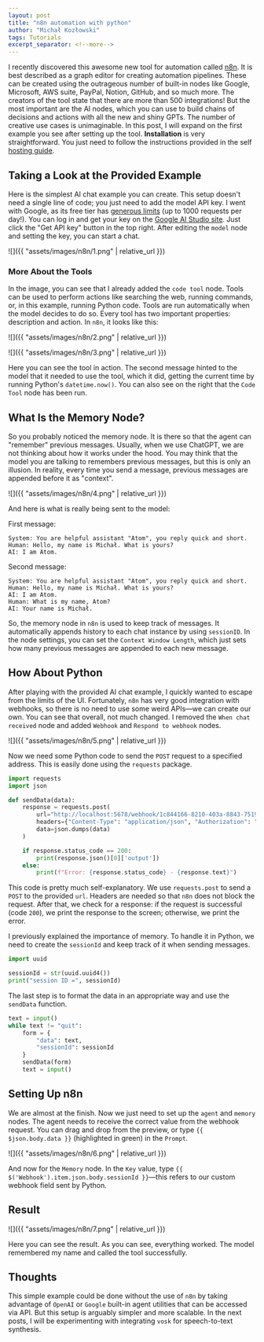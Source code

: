 ```yaml
---
layout: post
title: "n8n automation with python"
author: "Michał Kozłowski"
tags: Tutorials
excerpt_separator: <!--more-->
---
```



I recently discovered this awesome new tool for automation <!--more--> called [n8n](https://n8n.io/). It is best described as a graph editor for creating automation pipelines. These can be created using the outrageous number of built-in nodes like Google, Microsoft, AWS suite, PayPal, Notion, GitHub, and so much more. The creators of the tool state that there are more than 500 integrations! But the most important are the AI nodes, which you can use to build chains of decisions and actions with all the new and shiny GPTs. The number of creative use cases is unimaginable. In this post, I will expand on the first example you see after setting up the tool. **Installation** is very straightforward. You just need to follow the instructions provided in the self [hosting guide](https://docs.n8n.io/hosting/installation/docker/).

## Taking a Look at the Provided Example

Here is the simplest AI chat example you can create. This setup doesn't need a single line of code; you just need to add the model API key. I went with Google, as its free tier has [generous limits](https://ai.google.dev/gemini-api/docs/rate-limits) (up to 1000 requests per day!). You can log in and get your key on the [Google AI Studio site](https://aistudio.google.com). Just click the "Get API key" button in the top right. After editing the `model` node and setting the key, you can start a chat.

![]({{ "assets/images/n8n/1.png" | relative_url }})

### More About the Tools

In the image, you can see that I already added the `code tool` node. Tools can be used to perform actions like searching the web, running commands, or, in this example, running Python code. Tools are run automatically when the model decides to do so. Every tool has two important properties: description and action. In `n8n`, it looks like this:

![]({{ "assets/images/n8n/2.png" | relative_url }})

![]({{ "assets/images/n8n/3.png" | relative_url }})

Here you can see the tool in action. The second message hinted to the model that it needed to use the tool, which it did, getting the current time by running Python's `datetime.now()`. You can also see on the right that the `Code Tool` node has been run.

## What Is the Memory Node?

So you probably noticed the memory node. It is there so that the agent can "remember" previous messages. Usually, when we use ChatGPT, we are not thinking about how it works under the hood. You may think that the model you are talking to remembers previous messages, but this is only an illusion. In reality, every time you send a message, previous messages are appended before it as "context".

![]({{ "assets/images/n8n/4.png" | relative_url }})

And here is what is really being sent to the model:

First message:

```
System: You are helpful assistant "Atom", you reply quick and short.
Human: Hello, my name is Michał. What is yours?
AI: I am Atom.
```

Second message:

```
System: You are helpful assistant "Atom", you reply quick and short.
Human: Hello, my name is Michał. What is yours?
AI: I am Atom.
Human: What is my name, Atom?
AI: Your name is Michał.
```

So, the memory node in `n8n` is used to keep track of messages. It automatically appends history to each chat instance by using `sessionID`. In the node settings, you can set the `Context Window Length`, which just sets how many previous messages are appended to each new message.

## How About Python

After playing with the provided AI chat example, I quickly wanted to escape from the limits of the UI. Fortunately, `n8n` has very good integration with webhooks, so there is no need to use some weird APIs—we can create our own. You can see that overall, not much changed. I removed the `When chat received` node and added `Webhook` and `Respond to webhook` nodes.

![]({{ "assets/images/n8n/5.png" | relative_url }})

Now we need some Python code to send the `POST` request to a specified address. This is easily done using the `requests` package.

```python
import requests
import json

def sendData(data):
    response = requests.post(
        url="http://localhost:5678/webhook/1c844166-8210-403a-8843-7519134d22c5",
        headers={"Content-Type": "application/json", "Authorization": "Bearer your-token"},
        data=json.dumps(data)
    )

    if response.status_code == 200:
        print(response.json()[0]['output'])
    else:
        print(f"Error: {response.status_code} - {response.text}")
```

This code is pretty much self-explanatory. We use `requests.post` to send a `POST` to the provided `url`. Headers are needed so that `n8n` does not block the request. After that, we check for a response: if the request is successful (code `200`), we print the response to the screen; otherwise, we print the error.

I previously explained the importance of memory. To handle it in Python, we need to create the `sessionId` and keep track of it when sending messages.

```python
import uuid

sessionId = str(uuid.uuid4())
print("session ID =", sessionId)
```

The last step is to format the data in an appropriate way and use the `sendData` function.

```python
text = input()
while text != "quit":
    form = {
        "data": text,
        "sessionId": sessionId
    }
    sendData(form)
    text = input()
```

## Setting Up n8n

We are almost at the finish. Now we just need to set up the `agent` and `memory` nodes. The agent needs to receive the correct value from the webhook request. You can drag and drop from the preview, or type `{{ $json.body.data }}` (highlighted in green) in the `Prompt`.

![]({{ "assets/images/n8n/6.png" | relative_url }})

And now for the `Memory` node. In the `Key` value, type `{{ $('Webhook').item.json.body.sessionId }}`—this refers to our custom webhook field sent by Python.

## Result

![]({{ "assets/images/n8n/7.png" | relative_url }})

Here you can see the result. As you can see, everything worked. The model remembered my name and called the tool successfully.

## Thoughts

This simple example could be done without the use of `n8n` by taking advantage of `OpenAI` or `Google` built-in agent utilities that can be accessed via API. But this setup is arguably simpler and more scalable. In the next posts, I will be experimenting with integrating `vosk` for speech-to-text synthesis.
